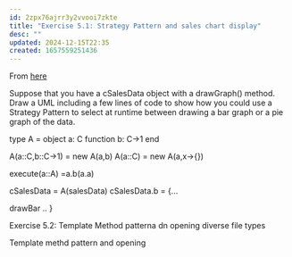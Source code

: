 ```yaml
---
id: 2zpx76ajrr3y2vvooi7zkte
title: "Exercise 5.1: Strategy Pattern and sales chart display"
desc: ""
updated: 2024-12-15T22:35
created: 1657559251436
---
```

From [here](https://etutorials.org/Programming/Software+engineering+and+computer+games/Part+I+Software+Engineering+and+Computer+Games/Chapter+5.+Software+design+patterns/Exercises/)

Suppose that you have a cSalesData object with a drawGraph() method. Draw a UML including a few lines of code to show how you could use a Strategy Pattern to select at runtime between drawing a bar graph or a pie graph of the data.

type A<C> = 
    object a: C
    function b: C->1
end

A<C>(a::C,b::C->1) = new A(a,b)
A<C>(a::C) = new A(a,x->{})

execute(a::A) =a.b(a.a)

cSalesData = A(salesData)
cSalesData.b = {...

drawBar
..
} 

Exercise 5.2:
Template Method patterna dn opening diverse file types

Template methd pattern and opening 

